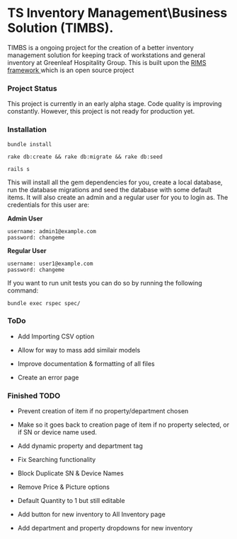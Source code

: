 # TS Inventory Management\Business Solution (TIMBS).

TIMBS is a ongoing project for the creation of a better inventory management solution for keeping track of workstations and general inventory at Greenleaf Hospitality Group. This is built upon the [RIMS framework ](https://github.com/DamageStudios/rims) which is an open source project


### Project Status
This project is currently in an early alpha stage. Code quality is improving constantly. However, this project is not ready for production yet.

### Installation

`bundle install`

`rake db:create && rake db:migrate && rake db:seed`

`rails s`

This will install all the gem dependencies for you, create a local database, run the database migrations and seed the database with some default items. It will also create an admin and a regular user for you to login as. The credentials for this user are:

**Admin User**
```
username: admin1@example.com
password: changeme
```
**Regular User**
```
username: user1@example.com
password: changeme
```

If you want to run unit tests you can do so by running the following command:

`bundle exec rspec spec/`


### ToDo

* Add Importing CSV option

* Allow for way to mass add similair models

* Improve documentation & formatting of all files

* Create an error page

### Finished TODO

* Prevent creation of item if no property/department chosen

* Make so it goes back to creation page of item if no property selected, or if SN or device name used.

* Add dynamic property and department tag

* Fix Searching functionality

* Block Duplicate SN & Device Names

* Remove Price & Picture options

* Default Quantity to 1 but still editable

* Add button for new inventory to All Inventory page

* Add department and property dropdowns for new inventory
